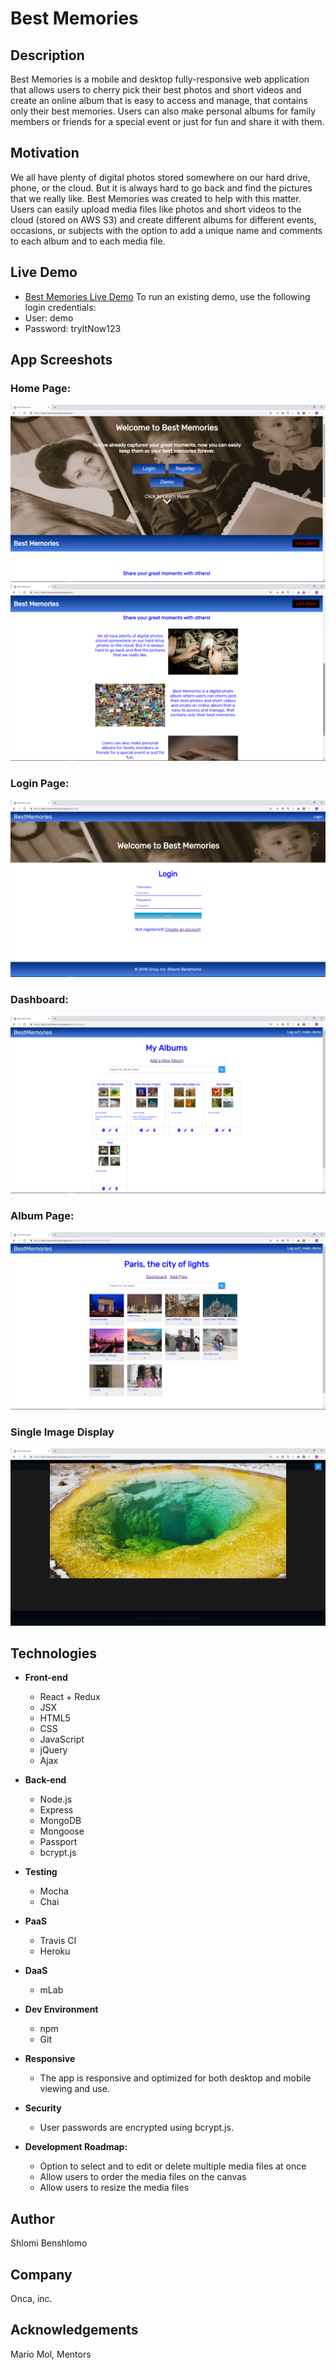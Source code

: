 # Best Memories

## Description
Best Memories is a mobile and desktop fully-responsive web application that allows users to cherry pick their best photos and short videos and create an online album that is easy to access and manage, that contains only their best memories.
Users can also make personal albums for family members or friends for a special event or just for fun and share it with them.

## Motivation
We all have plenty of digital photos stored somewhere on our hard drive, phone, or the cloud. But it is always hard to go back and find the pictures that we really like. Best Memories was created to help with this matter. Users can easily upload media files like photos and short videos to the cloud (stored on AWS S3) and create different albums for different events, occasions, or subjects with the option to add a unique name and comments to each album and to each media file.

## Live Demo
- [Best Memories Live Demo](https://best-memories.herokuapp.com/)
To run an existing demo, use the following login credentials:
- User: demo
- Password: tryItNow123

## App Screeshots

### Home Page:
![Welocme Page](https://github.com/shlomibe21/best-memories-client/blob/master/public/screenshots/BestMemoriesHomePage1ScreenShot.png)
![Welocme Page](https://github.com/shlomibe21/best-memories-client/blob/master/public/screenshots/BestMemoriesHomePage2ScreenShot.png)

### Login Page:
![Login Page](https://github.com/shlomibe21/best-memories-client/blob/master/public/screenshots/BestMemoriesLoginScreenShot.png)

### Dashboard:
![Dashboard](https://github.com/shlomibe21/best-memories-client/blob/master/public/screenshots/BestMemoriesDashbordScreenShot.png)

### Album Page:
![Edit Project](https://github.com/shlomibe21/best-memories-client/blob/master/public/screenshots/BestMemoriesAlbumScreenShot.png)

### Single Image Display
![Edit Project](https://github.com/shlomibe21/best-memories-client/blob/master/public/screenshots/BestMemoriesSingleFileScreenShot.png)

## Technologies

- **Front-end**
  - React + Redux
  - JSX
  - HTML5
  - CSS
  - JavaScript
  - jQuery
  - Ajax

- **Back-end**
  - Node.js
  - Express
  - MongoDB
  - Mongoose
  - Passport
  - bcrypt.js

- **Testing**
  - Mocha
  - Chai

- **PaaS**
  - Travis CI
  - Heroku

- **DaaS**
  - mLab
  
 - **Dev Environment**
   - npm
   - Git

- **Responsive**
   - The app is responsive and optimized for both desktop and mobile viewing and use.

- **Security**
   - User passwords are encrypted using bcrypt.js.
    
- **Development Roadmap:**
   - Option to select and to edit or delete multiple media files at once
   - Allow users to order the media files on the canvas
   - Allow users to resize the media files

## Author
Shlomi Benshlomo 
## Company
Onca, inc.

## Acknowledgements
Mario Mol, Mentors
